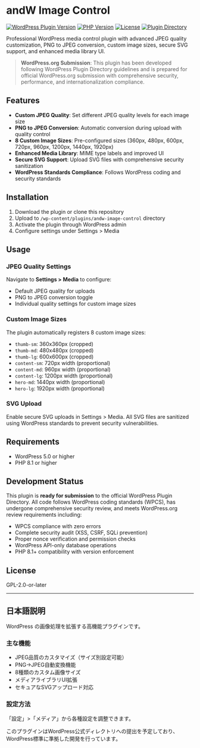 # andW Image Control

[![WordPress Plugin Version](https://img.shields.io/badge/WordPress-6.0%2B-blue.svg)](https://wordpress.org/)
[![PHP Version](https://img.shields.io/badge/PHP-8.1%2B-purple.svg)](https://php.net/)
[![License](https://img.shields.io/badge/license-GPL--2.0%2B-red.svg)](https://www.gnu.org/licenses/gpl-2.0.html)
[![Plugin Directory](https://img.shields.io/badge/WordPress.org-Submission%20Ready-green.svg)](https://wordpress.org/plugins/)

Professional WordPress media control plugin with advanced JPEG quality customization, PNG to JPEG conversion, custom image sizes, secure SVG support, and enhanced media library UI.

> **WordPress.org Submission**: This plugin has been developed following WordPress Plugin Directory guidelines and is prepared for official WordPress.org submission with comprehensive security, performance, and internationalization compliance.

## Features

- **Custom JPEG Quality**: Set different JPEG quality levels for each image size
- **PNG to JPEG Conversion**: Automatic conversion during upload with quality control
- **8 Custom Image Sizes**: Pre-configured sizes (360px, 480px, 600px, 720px, 960px, 1200px, 1440px, 1920px)
- **Enhanced Media Library**: MIME type labels and improved UI
- **Secure SVG Support**: Upload SVG files with comprehensive security sanitization
- **WordPress Standards Compliance**: Follows WordPress coding and security standards

## Installation

1. Download the plugin or clone this repository
2. Upload to `/wp-content/plugins/andw-image-control` directory
3. Activate the plugin through WordPress admin
4. Configure settings under Settings > Media

## Usage

### JPEG Quality Settings
Navigate to **Settings > Media** to configure:
- Default JPEG quality for uploads
- PNG to JPEG conversion toggle
- Individual quality settings for custom image sizes

### Custom Image Sizes
The plugin automatically registers 8 custom image sizes:
- `thumb-sm`: 360x360px (cropped)
- `thumb-md`: 480x480px (cropped)
- `thumb-lg`: 600x600px (cropped)
- `content-sm`: 720px width (proportional)
- `content-md`: 960px width (proportional)
- `content-lg`: 1200px width (proportional)
- `hero-md`: 1440px width (proportional)
- `hero-lg`: 1920px width (proportional)

### SVG Upload
Enable secure SVG uploads in Settings > Media. All SVG files are sanitized using WordPress standards to prevent security vulnerabilities.

## Requirements

- WordPress 5.0 or higher
- PHP 8.1 or higher

## Development Status

This plugin is **ready for submission** to the official WordPress Plugin Directory. All code follows WordPress coding standards (WPCS), has undergone comprehensive security review, and meets WordPress.org review requirements including:

- WPCS compliance with zero errors
- Complete security audit (XSS, CSRF, SQLi prevention)
- Proper nonce verification and permission checks
- WordPress API-only database operations
- PHP 8.1+ compatibility with version enforcement

## License

GPL-2.0-or-later

---

## 日本語説明

WordPress の画像処理を拡張する高機能プラグインです。

### 主な機能
- JPEG品質のカスタマイズ（サイズ別設定可能）
- PNG→JPEG自動変換機能
- 8種類のカスタム画像サイズ
- メディアライブラリUI拡張
- セキュアなSVGアップロード対応

### 設定方法
「設定」>「メディア」から各種設定を調整できます。

このプラグインはWordPress公式ディレクトリへの提出を予定しており、WordPress標準に準拠した開発を行っています。